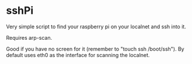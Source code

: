 # sshPi

Very simple script to find your raspberry pi on your localnet and ssh into it.

Requires arp-scan.

Good if you have no screen for it (remember to "touch ssh /boot/ssh"). By default uses eth0 as the interface for scanning the localnet.
